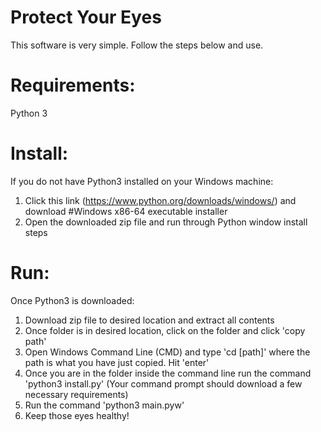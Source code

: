 # Protect Your Eyes

This software is very simple. Follow the steps below and use. 

# Requirements:
Python 3 

# Install:
If you do not have Python3 installed on your Windows machine:
  1. Click this link (https://www.python.org/downloads/windows/) and download #Windows x86-64 executable installer
  2. Open the downloaded zip file and run through Python window install steps
 
# Run:  
Once Python3 is downloaded:
  1. Download zip file to desired location and extract all contents
  3. Once folder is in desired location, click on the folder and click 'copy path'
  4. Open Windows Command Line (CMD) and type 'cd [path]' where the path is what you have just copied. Hit 'enter'
  5. Once you are in the folder inside the command line run the command 'python3 install.py' (Your command prompt should download a few necessary requirements)
  6. Run the command 'python3 main.pyw'
  7. Keep those eyes healthy!
 
